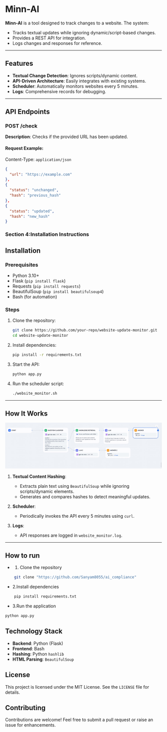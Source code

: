 # Minn-AI

**Minn-AI** is a tool designed to track changes to a website. The system:
- Tracks textual updates while ignoring dynamic/script-based changes.
- Provides a REST API for integration.
- Logs changes and responses for reference.

--- 

## Features

- **Textual Change Detection**: Ignores scripts/dynamic content.
- **API-Driven Architecture**: Easily integrates with existing systems.
- **Scheduler**: Automatically monitors websites every 5 minutes.
- **Logs**: Comprehensive records for debugging.

---

## API Endpoints

### POST /check
**Description**: Checks if the provided URL has been updated.

#### Request Example:
Content-Type: `application/json`

```json
{
  "url": "https://example.com"
},
{
  "status": "unchanged",
  "hash": "previous_hash"
},
{
  "status": "updated",
  "hash": "new_hash"
}
```



### Section 4:Installation Instructions

## Installation

### Prerequisites
- Python 3.10+
- Flask (`pip install flask`)
- Requests (`pip install requests`)
- BeautifulSoup (`pip install beautifulsoup4`)
- Bash (for automation)

### Steps
1. Clone the repository:
    ```bash
    git clone https://github.com/your-repo/website-update-monitor.git
    cd website-update-monitor
    ```

2. Install dependencies:
    ```bash
    pip install -r requirements.txt
    ```

3. Start the API:
    ```bash
    python app.py
    ```

4. Run the scheduler script:
    ```bash
    ./website_monitor.sh
    ```

---
## How It Works

![alt_img](./Minn-ai_process.jpg)

1. **Textual Content Hashing**:
    - Extracts plain text using `BeautifulSoup` while ignoring scripts/dynamic elements.
    - Generates and compares hashes to detect meaningful updates.

2. **Scheduler**:
    - Periodically invokes the API every 5 minutes using `curl`.

3. **Logs**:
    - API responses are logged in `website_monitor.log`.

---
## How to run
- 1. Clone the repository
```bash
    git clone "https://github.com/Sanyam8055/ai_compliance"
```

- 2.Install dependencies
```bash
    pip install requirements.txt
```

- 3.Run the application
```bash
python app.py
```

## Technology Stack

- **Backend**: Python (Flask)
- **Frontend**: Bash
- **Hashing**: Python `hashlib`
- **HTML Parsing**: `BeautifulSoup`


## License

This project is licensed under the MIT License. See the `LICENSE` file for details.


## Contributing

Contributions are welcome! Feel free to submit a pull request or raise an issue for enhancements.

